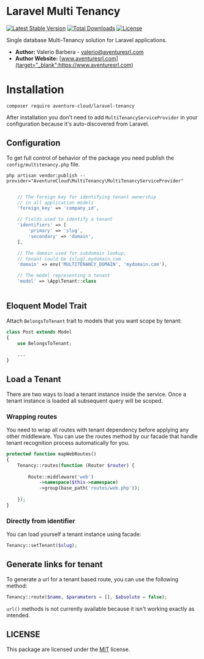 # Laravel Multi Tenancy

[![Latest Stable Version](https://poser.pugx.org/aventure-cloud/laravel-tenancy/v/stable)](https://packagist.org/packages/aventure-cloud/laravel-tenancy)
[![Total Downloads](https://poser.pugx.org/aventure-cloud/laravel-tenancy/downloads)](https://packagist.org/packages/aventure-cloud/laravel-tenancy)
[![License](https://poser.pugx.org/aventure-cloud/laravel-tenancy/license)](https://packagist.org/packages/aventure-cloud/laravel-tenancy)


Single database Multi-Tenancy solution for Laravel applications.

- **Author:** Valerio Barbera - [valerio@aventuresrl.com](mailto:valerio@aventuresrl.com)
- **Author Website:** [www.aventuresrl.com](target="_blank":https://www.aventuresrl.com)


# Installation
`composer require aventure-cloud/laravel-tenancy`

After installation you don't need to add `MultiTenancyServiceProvider` 
in your configuration because it's auto-discovered from Laravel.


## Configuration
To get full control of behavior of the package you need publish the `config/multitenancy.php` file.

`php artisan vendor:publish --provider="AventureCloud\MultiTenancy\MultiTenancyServiceProvider"`


```php

    // The foreign key for identifying tenant ownership
    // in all application models
    'foreign_key' => 'company_id',

    // Fields used to identify a tenant
    'identifiers' => [
        'primary' => 'slug',
        'secondary' => 'domain',
    ],

    // The domain used for subdomain lookup,
    // tenant could be {slug}.mydomain.com
    'domain' => env('MULTITENANCY_DOMAIN', 'mydomain.com'),

    // The model representing a tenant
    'model' => \App\Tenant::class
    
```


## Eloquent Model Trait
Attach `BelongsToTenant` trait to models that you want scope by tenant:

```php
class Post extends Model 
{
    use BelongsToTenant;
    
    ...
}
```


## Load a Tenant
There are two ways to load a tenant instance inside the service. Once a tenant instance is loaded all subsequent query will be scoped.


### Wrapping routes
You need to wrap all routes with tenant dependency before applying any other middleware.
You can use the routes method by our facade that handle tenant recognition process automatically for you. 
```php
protected function mapWebRoutes()
{
    Tenancy::routes(function (Router $router) {
    
        Route::middleware('web')
            ->namespace($this->namespace)
            ->group(base_path('routes/web.php'));
            
    });
}
```


### Directly from identifier
You can load yourself a tenant instance using facade:
```php
Tenancy::setTenant($slug);
```


## Generate links for tenant
To generate a url for a tenant based route, you can use the following method:
```php
Tenancy::route($name, $paramaters = [], $absolute = false);
```
`url()` methods is not currently available because it isn't working exactly as intended.


## LICENSE
This package are licensed under the [MIT](LICENSE) license.
